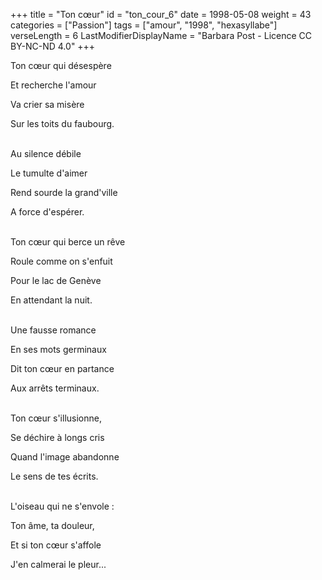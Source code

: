 +++
title = "Ton cœur"
id = "ton_cour_6"
date = 1998-05-08
weight = 43
categories = ["Passion"]
tags = ["amour", "1998", "hexasyllabe"]
verseLength = 6
LastModifierDisplayName = "Barbara Post - Licence CC BY-NC-ND 4.0"
+++

Ton cœur qui désespère

Et recherche l'amour

Va crier sa misère

Sur les toits du faubourg.

 \
Au silence débile

Le tumulte d'aimer

Rend sourde la grand'ville

A force d'espérer.

 \
Ton cœur qui berce un rêve

Roule comme on s'enfuit

Pour le lac de Genève

En attendant la nuit.

 \
Une fausse romance

En ses mots germinaux

Dit ton cœur en partance

Aux arrêts terminaux.

 \
Ton cœur s'illusionne,

Se déchire à longs cris

Quand l'image abandonne

Le sens de tes écrits.

 \
L'oiseau qui ne s'envole :

Ton âme, ta douleur,

Et si ton cœur s'affole

J'en calmerai le pleur...
